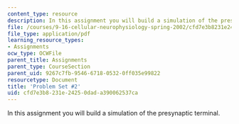 ```yaml
---
content_type: resource
description: In this assignment you will build a simulation of the presynaptic terminal.
file: /courses/9-16-cellular-neurophysiology-spring-2002/cfd7e3b8231e24250dada390062537ca_problem_set_2.pdf
file_type: application/pdf
learning_resource_types:
- Assignments
ocw_type: OCWFile
parent_title: Assignments
parent_type: CourseSection
parent_uid: 9267c7fb-9546-6718-0532-0ff035e99822
resourcetype: Document
title: 'Problem Set #2'
uid: cfd7e3b8-231e-2425-0dad-a390062537ca
---
```

In this assignment you will build a simulation of the presynaptic terminal.